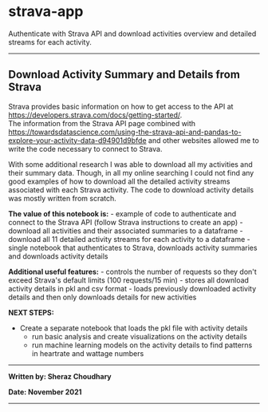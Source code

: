 # strava-app
Authenticate with Strava API and download activities overview and detailed streams for each activity.

---
## Download Activity Summary and Details from Strava

Strava provides basic information on how to get access to the API at https://developers.strava.com/docs/getting-started/.  
The information from the Strava API page combined with 
https://towardsdatascience.com/using-the-strava-api-and-pandas-to-explore-your-activity-data-d94901d9bfde and other websites 
allowed me to write the code necessary to connect to Strava.

With some additional research I was able to download all my activities and their summary data.  Though, in all my online 
searching I could not find any good examples of how to download all the detailed activity streams associated with each 
Strava activity.  The code to download activity details was mostly written from scratch.

**The value of this notebook is:**
    - example of code to authenticate and connect to the Strava API (follow Strava instructions to create an app)
    - download all activities and their associated summaries to a dataframe
    - download all 11 detailed activity streams for each activity to a dataframe
    - single notebook that authenticates to Strava, downloads activity summaries and downloads activity details

**Additional useful features:**
    - controls the number of requests so they don't exceed Strava's default limits (100 requests/15 min)
    - stores all download activity details in pkl and csv format
    - loads previously downloaded activity details and then only downloads details for new activities

**NEXT STEPS:**
   - Create a separate notebook that loads the pkl file with activity details
       - run basic analysis and create visualizations on the activity details
       - run machine learning models on the activity details to find patterns in heartrate and wattage numbers
---

**Written by:  Sheraz Choudhary**

**Date:        November 2021**

---
